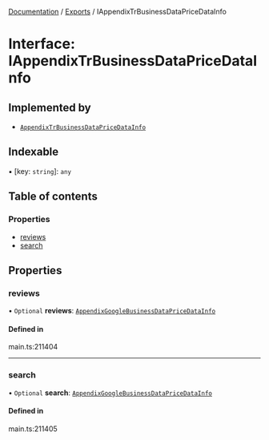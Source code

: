 [Documentation](../README.md) / [Exports](../modules.md) / IAppendixTrBusinessDataPriceDataInfo

# Interface: IAppendixTrBusinessDataPriceDataInfo

## Implemented by

- [`AppendixTrBusinessDataPriceDataInfo`](../classes/AppendixTrBusinessDataPriceDataInfo.md)

## Indexable

▪ [key: `string`]: `any`

## Table of contents

### Properties

- [reviews](IAppendixTrBusinessDataPriceDataInfo.md#reviews)
- [search](IAppendixTrBusinessDataPriceDataInfo.md#search)

## Properties

### reviews

• `Optional` **reviews**: [`AppendixGoogleBusinessDataPriceDataInfo`](../classes/AppendixGoogleBusinessDataPriceDataInfo.md)

#### Defined in

main.ts:211404

___

### search

• `Optional` **search**: [`AppendixGoogleBusinessDataPriceDataInfo`](../classes/AppendixGoogleBusinessDataPriceDataInfo.md)

#### Defined in

main.ts:211405
